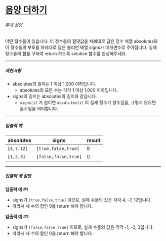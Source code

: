 # [음양 더하기](https://school.programmers.co.kr/learn/courses/30/lessons/76501)


###### 문제 설명


어떤 정수들이 있습니다. 이 정수들의 절댓값을 차례대로 담은 정수 배열 absolutes와 이 정수들의 부호를 차례대로 담은 불리언 배열 signs가 매개변수로 주어집니다. 실제 정수들의 합을 구하여 return 하도록 solution 함수를 완성해주세요.




---


##### 제한사항


* absolutes의 길이는 1 이상 1,000 이하입니다.
	+ absolutes의 모든 수는 각각 1 이상 1,000 이하입니다.
* signs의 길이는 absolutes의 길이와 같습니다.
	+ `signs[i]` 가 참이면 `absolutes[i]` 의 실제 정수가 양수임을, 그렇지 않으면 음수임을 의미합니다.




---


##### 입출력 예




| absolutes | signs | result |
| --- | --- | --- |
| `[4,7,12]` | `[true,false,true]` | 9 |
| `[1,2,3]` | `[false,false,true]` | 0 |




---


##### 입출력 예 설명


**입출력 예 \#1**


* signs가 `[true,false,true]` 이므로, 실제 수들의 값은 각각 4, \-7, 12입니다.
* 따라서 세 수의 합인 9를 return 해야 합니다.


**입출력 예 \#2**


* signs가 `[false,false,true]` 이므로, 실제 수들의 값은 각각 \-1, \-2, 3입니다.
* 따라서 세 수의 합인 0을 return 해야 합니다.




